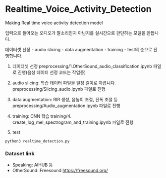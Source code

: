 # Realtime_Voice_Activity_Detection
Making Real time voice activity detection model

입력으로 들어오는 오디오가 말소리인지 아닌지를 실시간으로 판단하는 모델을 만듭니다.

데이터셋 선정 - audio slicing - data augmentation - training - test의 순으로 진행합니다.

1. 데이터셋 선정
preprocessing/1.OtherSound_audio_classification.ipynb 파일로 진행(음성 데이터 선정 코드는 작업중)

2. audio slicing: 학습 데이터 파일을 일정 길이로 자릅니다.
preprocessing/Slicing_audio.ipynb 파일로 진행

3. data augmentation: RIR 생성, 음높이 조절, 진폭 조절 등
preprocessing/Audio_augmentation.ipynb 파일로 진행

4. training: CNN 학습
training/4. create_log_mel_spectrogram_and_training.ipynb 파일로 진행

5. test
```
python3 realtime_detection.py
```

### Dataset link
- Speaking: AIHUB 등
- OtherSound: Freesound https://freesound.org/

